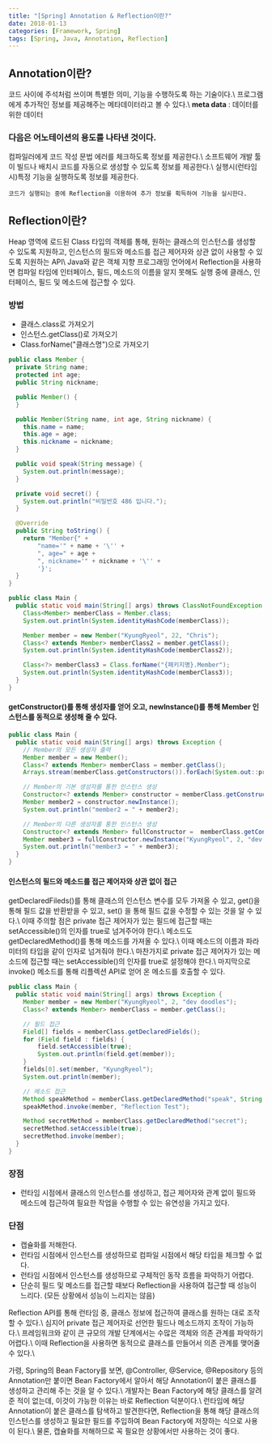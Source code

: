 ```yaml
---
title: "[Spring] Annotation & Reflection이란?"
date: 2018-01-13
categories: [Framework, Spring]
tags: [Spring, Java, Annotation, Reflection]
---
```


## Annotation이란?
코드 사이에 주석처럼 쓰이며 특별한 의미, 기능을 수행하도록 하는 기술이다.\\
프로그램에게 추가적인 정보를 제공해주는 메타데이터라고 볼 수 있다.\\
**meta data** : 데이터를 위한 데이터

### 다음은 어노테이션의 용도를 나타낸 것이다.

컴파일러에게 코드 작성 문법 에러를 체크하도록 정보를 제공한다.\\
소프트웨어 개발 툴이 빌드나 배치시 코드를 자동으로 생성할 수 있도록 정보를 제공한다.\\
실행시(런타임시)특정 기능을 실행하도록 정보를 제공한다.

`코드가 실행되는 중에 Reflection을 이용하여 추가 정보를 획득하여 기능을 실시한다.`

## Reflection이란?
Heap 영역에 로드된 Class 타입의 객체를 통해, 원하는 클래스의 인스턴스를 생성할 수 있도록 지원하고, 인스턴스의 필드와 메소드를 접근 제어자와 상관 없이 사용할 수 있도록 지원하는 API\\
Java와 같은 객체 지향 프로그래밍 언어에서 Reflection을 사용하면 컴파일 타임에 인터페이스, 필드, 메소드의 이름을 알지 못해도 실행 중에 클래스, 인터페이스, 필드 및 메소드에 접근할 수 있다.

### 방법

- 클래스.class로 가져오기
- 인스턴스.getClass()로 가져오기
- Class.forName("클래스명")으로 가져오기

```java
public class Member {
  private String name;
  protected int age;
  public String nickname;

  public Member() {
  }

  public Member(String name, int age, String nickname) {
    this.name = name;
    this.age = age;
    this.nickname = nickname;
  }

  public void speak(String message) {
    System.out.println(message);
  }

  private void secret() {
    System.out.println("비밀번호 486 입니다.");
  }

  @Override
  public String toString() {
    return "Member{" +
        "name='" + name + '\'' +
        ", age=" + age +
        ", nickname='" + nickname + '\'' +
        '}';
  }
}

public class Main {
  public static void main(String[] args) throws ClassNotFoundException {
    Class<Member> memberClass = Member.class;
    System.out.println(System.identityHashCode(memberClass));

    Member member = new Member("KyungRyeol", 22, "Chris");
    Class<? extends Member> memberClass2 = member.getClass();
    System.out.println(System.identityHashCode(memberClass2));

    Class<?> memberClass3 = Class.forName("{패키지명}.Member");
    System.out.println(System.identityHashCode(memberClass3));
  }
}
```

#### getConstructor()를 통해 생성자를 얻어 오고, newInstance()를 통해 Member 인스턴스를 동적으로 생성해 줄 수 있다.
```java
public class Main {
  public static void main(String[] args) throws Exception {
    // Member의 모든 생성자 출력
    Member member = new Member();
    Class<? extends Member> memberClass = member.getClass();
    Arrays.stream(memberClass.getConstructors()).forEach(System.out::println);

    // Member의 기본 생성자를 통한 인스턴스 생성
    Constructor<? extends Member> constructor = memberClass.getConstructor();
    Member member2 = constructor.newInstance();
    System.out.println("member2 = " + member2);

    // Member의 다른 생성자를 통한 인스턴스 생성
    Constructor<? extends Member> fullConstructor =  memberClass.getConstructor(String.class, int.class, String.class);
    Member member3 = fullConstructor.newInstance("KyungRyeol", 2, "dev doodles");
    System.out.println("member3 = " + member3);
  }
}
```

#### 인스턴스의 필드와 메소드를 접근 제어자와 상관 없이 접근
getDeclaredFileds()를 통해 클래스의 인스턴스 변수를 모두 가져올 수 있고, get()을 통해 필드 값을 반환받을 수 있고, set() 을 통해 필드 값을 수정할 수 있는 것을 알 수 있다.\\
이때 주의할 점은 private 접근 제어자가 있는 필드에 접근할 때는 setAccessible()의 인자를 true로 넘겨주어야 한다.\\
메소드도 getDeclaredMethod()를 통해 메소드를 가져올 수 있다.\\
이때 메소드의 이름과 파라미터의 타입을 같이 인자로 넘겨줘야 한다.\\
마찬가지로 private 접근 제어자가 있는 메소드에 접근할 때는 setAccessible()의 인자를 true로 설정해야 한다.\\
마지막으로 invoke() 메소드를 통해 리플렉션 API로 얻어 온 메소드를 호출할 수 있다.

```java
public class Main {
  public static void main(String[] args) throws Exception {
    Member member = new Member("KyungRyeol", 2, "dev doodles");
    Class<? extends Member> memberClass = member.getClass();

    // 필드 접근
    Field[] fields = memberClass.getDeclaredFields();
    for (Field field : fields) {
        field.setAccessible(true);
        System.out.println(field.get(member));
    }
    fields[0].set(member, "KyungRyeol");
    System.out.println(member);

    // 메소드 접근
    Method speakMethod = memberClass.getDeclaredMethod("speak", String.class);
    speakMethod.invoke(member, "Reflection Test");

    Method secretMethod = memberClass.getDeclaredMethod("secret");
    secretMethod.setAccessible(true);
    secretMethod.invoke(member);
  }
}
```

### 장점
- 런타임 시점에서 클래스의 인스턴스를 생성하고, 접근 제어자와 관계 없이 필드와 메소드에 접근하여 필요한 작업을 수행할 수 있는 유연성을 가지고 있다.

### 단점
- 캡슐화를 저해한다.
- 런타임 시점에서 인스턴스를 생성하므로 컴파일 시점에서 해당 타입을 체크할 수 없다.
- 런타임 시점에서 인스턴스를 생성하므로 구체적인 동작 흐름을 파악하기 어렵다.
- 단순히 필드 및 메소드를 접근할 때보다 Reflection을 사용하여 접근할 때 성능이 느리다. (모든 상황에서 성능이 느리지는 않음)


Reflection API를 통해 런타임 중, 클래스 정보에 접근하여 클래스를 원하는 대로 조작할 수 있다.\\
심지어 private 접근 제어자로 선언한 필드나 메소드까지 조작이 가능하다.\\
프레임워크와 같이 큰 규모의 개발 단계에서는 수많은 객체와 의존 관계를 파악하기 어렵다.\\
이때 Reflection을 사용하면 동적으로 클래스를 만들어서 의존 관계를 맺어줄 수 있다.\\

가령, Spring의 Bean Factory를 보면, @Controller, @Service, @Repository 등의 Annotation만 붙이면 Bean Factory에서 알아서 해당 Annotation이 붙은 클래스를 생성하고 관리해 주는 것을 알 수 있다.\\
개발자는 Bean Factory에 해당 클래스를 알려준 적이 없는데, 이것이 가능한 이유는 바로 Reflection 덕분이다.\\
런타임에 해당 Annotation이 붙은 클래스를 탐색하고 발견한다면, Reflection을 통해 해당 클래스의 인스턴스를 생성하고 필요한 필드를 주입하여 Bean Factory에 저장하는 식으로 사용이 된다.\\
물론, 캡슐화를 저해하므로 꼭 필요한 상황에서만 사용하는 것이 좋다.